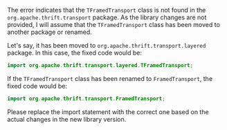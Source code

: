 The error indicates that the `TFramedTransport` class is not found in the `org.apache.thrift.transport` package. As the library changes are not provided, I will assume that the `TFramedTransport` class has been moved to another package or renamed.

Let's say, it has been moved to `org.apache.thrift.transport.layered` package. In this case, the fixed code would be:

```java
import org.apache.thrift.transport.layered.TFramedTransport;
```

If the `TFramedTransport` class has been renamed to `FramedTransport`, the fixed code would be:

```java
import org.apache.thrift.transport.FramedTransport;
```

Please replace the import statement with the correct one based on the actual changes in the new library version.